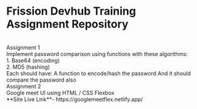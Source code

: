 # Frission Devhub Training Assignment Repository 

<br> 
Assignment 1 
<br> 
Implement password comparison using functions with these algorithms:
<br>
1. Base64 (encoding) <br>
   2. MD5 (hashing) <br>
Each should have:
 A function to encode/hash the password
And it should compare the password also

<br> 
Assignment 2
<br>
Google meet UI using HTML / CSS Flexbox
<br>
**Site Live Link**-  https://googlemeetflex.netlify.app/
